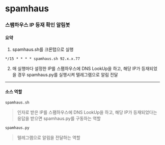 # spamhaus

### 스팸하우스 IP 등재 확인 알림봇

#### 요약

1. spamhaus.sh를 크론탭으로 실행
```
*/15 * * * * spamhaus.sh 92.x.x.77
```
2. 매 실행마다 설정한 IP를 스팸하우스에 DNS LookUp을 하고, 해당 IP가 등재되었을 경우 spamhaus.py를 실행시켜 텔레그램으로 알림 전달

---

#### 소스 역할

`spamhaus.sh`
> 인자로 받은 IP를 스팸하우스에 DNS LookUp을 하고, 해당 IP가 등재되었다는 응답을 받으면 spamhaus.py를 구동하는 역할

`spamhaus.py`
> 텔레그램으로 알림을 전달하는 역할
